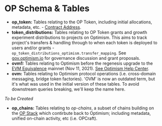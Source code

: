 # OP Schema & Tables

- **op_token:** Tables relating to the OP Token, including initial allocations, metadata, etc. - [Contract Address](https://optimistic.etherscan.io/token/0x4200000000000000000000000000000000000042).
- **token_distributions:** Tables relating to OP Token grants and growth experiment distributions to projects on Optimism. This aims to track project's transfers & handling through to when each token is deployed to users and/or grants - `op_token_distributions_optimism.transfer_mapping`. See [gov.optimism.io](https://gov.optimism.io/) for governance discussion and grant proposals.
- **ovm1:** Tables relating to Optimism before the regenesis upgrade to the [EVM Equivalence](https://medium.com/ethereum-optimism/introducing-evm-equivalence-5c2021deb306) mainnet (Nov 11, 2021). [See Optimism Help Center](https://help.optimism.io/hc/en-us/articles/4414190132251-Where-is-my-pre-11-November-2021-transaction-history-).
- **ovm:** Tables relating to Optimism protocol operations (i.e. cross-domain messaging, bridge token factories). 'OVM' is now an outdated term, but it's what was used in the initial version of these tables. To avoid downstream queries breaking, we'll keep the name here.

*To be Created*
- **op_chains:** Tables relating to *op-chains*, a subset of chains building on the [OP Stack](https://optimism.mirror.xyz/fLk5UGjZDiXFuvQh6R_HscMQuuY9ABYNF7PI76-qJYs) which contirbute back to Optimism; including metadata, unified on-chain activity, etc (i.e. OPCraft).